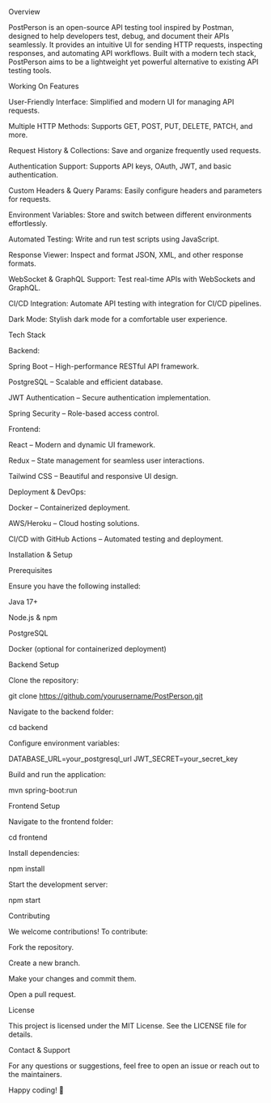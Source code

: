Overview

PostPerson is an open-source API testing tool inspired by Postman, designed to help developers test, debug, and document their APIs seamlessly. It provides an intuitive UI for sending HTTP requests, inspecting responses, and automating API workflows. Built with a modern tech stack, PostPerson aims to be a lightweight yet powerful alternative to existing API testing tools.

Working On Features

User-Friendly Interface: Simplified and modern UI for managing API requests.

Multiple HTTP Methods: Supports GET, POST, PUT, DELETE, PATCH, and more.

Request History & Collections: Save and organize frequently used requests.

Authentication Support: Supports API keys, OAuth, JWT, and basic authentication.

Custom Headers & Query Params: Easily configure headers and parameters for requests.

Environment Variables: Store and switch between different environments effortlessly.

Automated Testing: Write and run test scripts using JavaScript.

Response Viewer: Inspect and format JSON, XML, and other response formats.

WebSocket & GraphQL Support: Test real-time APIs with WebSockets and GraphQL.

CI/CD Integration: Automate API testing with integration for CI/CD pipelines.

Dark Mode: Stylish dark mode for a comfortable user experience.

Tech Stack

Backend:

Spring Boot – High-performance RESTful API framework.

PostgreSQL – Scalable and efficient database.

JWT Authentication – Secure authentication implementation.

Spring Security – Role-based access control.

Frontend:

React – Modern and dynamic UI framework.

Redux – State management for seamless user interactions.

Tailwind CSS – Beautiful and responsive UI design.

Deployment & DevOps:

Docker – Containerized deployment.

AWS/Heroku – Cloud hosting solutions.

CI/CD with GitHub Actions – Automated testing and deployment.

Installation & Setup

Prerequisites

Ensure you have the following installed:

Java 17+

Node.js & npm

PostgreSQL

Docker (optional for containerized deployment)

Backend Setup

Clone the repository:

git clone https://github.com/yourusername/PostPerson.git

Navigate to the backend folder:

cd backend

Configure environment variables:

DATABASE_URL=your_postgresql_url
JWT_SECRET=your_secret_key

Build and run the application:

mvn spring-boot:run

Frontend Setup

Navigate to the frontend folder:

cd frontend

Install dependencies:

npm install

Start the development server:

npm start

Contributing

We welcome contributions! To contribute:

Fork the repository.

Create a new branch.

Make your changes and commit them.

Open a pull request.

License

This project is licensed under the MIT License. See the LICENSE file for details.

Contact & Support

For any questions or suggestions, feel free to open an issue or reach out to the maintainers.

Happy coding! 🚀

